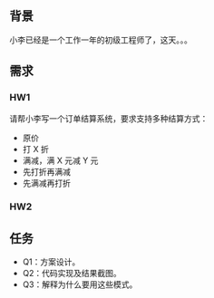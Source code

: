 ## 背景

小李已经是一个工作一年的初级工程师了，这天。。。



## 需求

### HW1

请帮小李写一个订单结算系统，要求支持多种结算方式：

- 原价
- 打 X 折
- 满减，满 X 元减 Y 元
- 先打折再满减
- 先满减再打折



### HW2







## 任务

- Q1：方案设计。
- Q2：代码实现及结果截图。
- Q3：解释为什么要用这些模式。